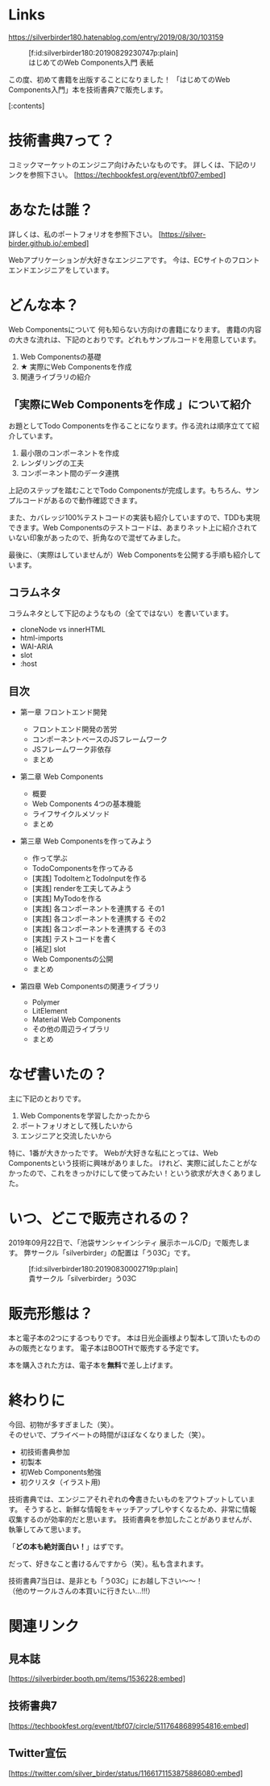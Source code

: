 <!-- 
title: 技術書典7 で「はじめてのWeb Components入門」を初出版します！
date: 2019-08-30T10:31:59+09:00
draft: false
description: description
icon: 😎
-->
# Links
https://silverbirder180.hatenablog.com/entry/2019/08/30/103159

<figure class="figure-image figure-image-fotolife" title="はじめてのWeb Components入門 表紙">[f:id:silverbirder180:20190829230747p:plain]<figcaption>はじめてのWeb Components入門 表紙</figcaption></figure>

この度、初めて書籍を出版することになりました！
「はじめてのWeb Components入門」本を技術書典7で販売します。

[:contents]

# 技術書典7って？
コミックマーケットのエンジニア向けみたいなものです。
詳しくは、下記のリンクを参照下さい。
[https://techbookfest.org/event/tbf07:embed]

# あなたは誰？
詳しくは、私のポートフォリオを参照下さい。
[https://silver-birder.github.io/:embed]

Webアプリケーションが大好きなエンジニアです。
今は、ECサイトのフロントエンドエンジニアをしています。

# どんな本？
Web Componentsについて
何も知らない方向けの書籍になります。
書籍の内容の大きな流れは、下記のとおりです。どれもサンプルコードを用意しています。

1. Web Componentsの基礎
1. ★ 実際にWeb Componentsを作成 
1. 関連ライブラリの紹介

## 「実際にWeb Componentsを作成 」について紹介

お題としてTodo Componentsを作ることになります。作る流れは順序立てて紹介しています。

1. 最小限のコンポーネントを作成
1. レンダリングの工夫
1. コンポーネント間のデータ連携

上記のステップを踏むことでTodo Componentsが完成します。もちろん、サンプルコードがあるので動作確認できます。

また、カバレッジ100%テストコードの実装も紹介していますので、TDDも実現できます。Web Componentsのテストコードは、あまりネット上に紹介されていない印象があったので、折角なので混ぜてみました。

最後に、（実際はしていませんが）Web Componentsを公開する手順も紹介しています。

## コラムネタ
コラムネタとして下記のようなもの（全てではない）を書いています。

* cloneNode vs innerHTML
* html-imports
* WAI-ARIA
* slot
* :host


## 目次
* 第一章 フロントエンド開発
  * フロントエンド開発の苦労
  * コンポーネントベースのJSフレームワーク
  * JSフレームワーク非依存
  * まとめ
* 第二章 Web Components
  * 概要
  * Web Components 4つの基本機能
  * ライフサイクルメソッド
  * まとめ
* 第三章 Web Componentsを作ってみよう
  * 作って学ぶ
  * TodoComponentsを作ってみる
  * [実践] TodoItemとTodoInputを作る
  * [実践] renderを工夫してみよう
  * [実践] MyTodoを作る
  * [実践] 各コンポーネントを連携する その1
  * [実践] 各コンポーネントを連携する その2
  * [実践] 各コンポーネントを連携する その3
  * [実践] テストコードを書く
  * [補足] slot
  * Web Componentsの公開
  * まとめ

* 第四章 Web Componentsの関連ライブラリ
  * Polymer
  * LitElement
  * Material Web Components
  * その他の周辺ライブラリ
  * まとめ

# なぜ書いたの？
主に下記のとおりです。

1. Web Componentsを学習したかったから
1. ポートフォリオとして残したいから
1. エンジニアと交流したいから

特に、1番が大きかったです。
Webが大好きな私にとっては、Web Componentsという技術に興味がありました。
けれど、実際に試したことがなかったので、これをきっかけにして使ってみたい！という欲求が大きくありました。


# いつ、どこで販売されるの？
2019年09月22日で、「池袋サンシャインシティ 展示ホールC/D」で販売します。
弊サークル「silverbirder」の配置は「う03C」です。

<figure class="figure-image figure-image-fotolife" title="貴サークル「silverbirder」う03C ">[f:id:silverbirder180:20190830002719p:plain]<figcaption>貴サークル「silverbirder」う03C </figcaption></figure>


# 販売形態は？
本と電子本の2つにするつもりです。
本は日光企画様より製本して頂いたもののみの販売となります。
電子本はBOOTHで販売する予定です。

本を購入された方は、電子本を<b>無料</b>で差し上げます。

# 終わりに
今回、初物が多すぎました（笑）。  
そのせいで、プライベートの時間がほぼなくなりました（笑）。

* 初技術書典参加
* 初製本
* 初Web Components勉強
* 初クリスタ（イラスト用)

技術書典では、エンジニアそれぞれの<b>今</b>書きたいものをアウトプットしています。
そうすると、新鮮な情報をキャッチアップしやすくなるため、非常に情報収集するのが効率的だと思います。
技術書典を参加したことがありませんが、執筆してみて思います。


「<b>どの本も絶対面白い！</b>」はずです。


だって、好きなこと書けるんですから（笑）。私も含まれます。

技術書典7当日は、是非とも「う03C」にお越し下さい〜〜！    
（他のサークルさんの本買いに行きたい...!!!）

# 関連リンク
## 見本誌
[https://silverbirder.booth.pm/items/1536228:embed]

## 技術書典7
[https://techbookfest.org/event/tbf07/circle/5117648689954816:embed]

## Twitter宣伝
[https://twitter.com/silver_birder/status/1166171153875886080:embed]


